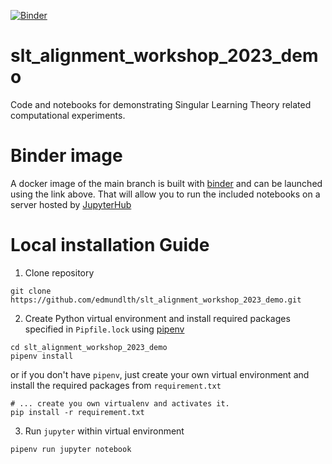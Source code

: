 [![Binder](https://mybinder.org/badge_logo.svg)](https://mybinder.org/v2/gh/edmundlth/slt_alignment_workshop_2023_demo/main)
<!-- [![Open In Colab](https://colab.research.google.com/assets/colab-badge.svg)](https://colab.research.google.com/github/edmundlth/slt_alignment_workshop_2023_demo/blob/main/rlct_estimation_demo.ipynb) -->


# slt_alignment_workshop_2023_demo
Code and notebooks for demonstrating Singular Learning Theory related computational experiments. 

# Binder image
A docker image of the main branch is built with [binder](https://mybinder.org/) and can be launched using the link above. That will allow you to run the included notebooks on a server hosted by [JupyterHub](https://jupyterhub.readthedocs.io/en/latest/)

# Local installation Guide
 1. Clone repository
 ```
 git clone https://github.com/edmundlth/slt_alignment_workshop_2023_demo.git
 ```
 2. Create Python virtual environment and install required packages specified in `Pipfile.lock` using [pipenv](https://pipenv.pypa.io/en/latest/)
 ```
 cd slt_alignment_workshop_2023_demo
 pipenv install 
 ```
or if you don't have `pipenv`, just create your own virtual environment and install the required packages from `requirement.txt`
```
# ... create you own virtualenv and activates it. 
pip install -r requirement.txt
```

 3. Run `jupyter` within virtual environment
 ```
 pipenv run jupyter notebook
 ```


